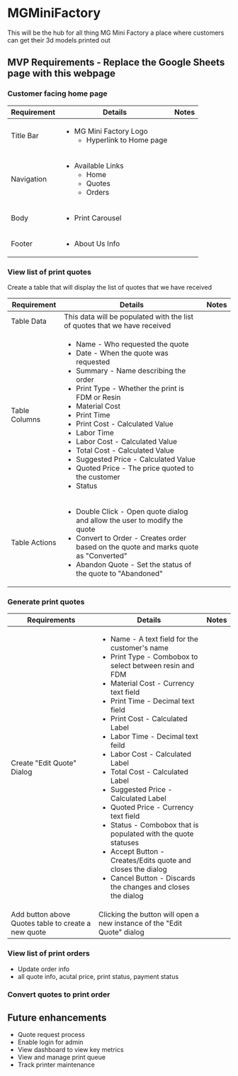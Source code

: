 # MGMiniFactory
This will be the hub for all thing MG Mini Factory a place where customers can get their 3d models printed out
## MVP Requirements - Replace the Google Sheets page with this webpage
### Customer facing home page
<table>
  <thead>
    <tr>
      <th>Requirement</th>
      <th>Details</th>
      <th>Notes</th>
    </tr>
  </thead>
  <tbody>
    <tr>
      <td>Title Bar</td>
      <td>
        <ul>
          <li>
            MG Mini Factory Logo
            <ul>
              <li>Hyperlink to Home page</li>
            </ul>
          </li>
        </ul>
      </td>
      <td></td>
    </tr>
    <tr>
      <td>Navigation</td>
      <td>
        <ul>
          <li>
            Available Links
            <ul>
              <li>Home</li>
              <li>Quotes</li>
              <li>Orders</li>
            </ul>
          </li>
        </ul>
      </td>
      <td></td>
    </tr>
    <tr>
      <td>Body</td>
      <td>
        <ul>
          <li>Print Carousel</li>
        </ul>
      </td>
      <td></td>
    </tr>
    <tr>
      <td>Footer</td>
      <td>
        <ul><li>About Us Info</li></ul>
      </td>
      <td></td>
    </tr>
  </tbody>
</table>

### View list of print quotes
Create a table that will display the list of quotes that we have received
<table>
  <thead>
    <tr>
      <th>Requirement</th>
      <th>Details</th>
      <th>Notes</th>
    </tr>
  </thead>
  <tbody>
    <tr>
      <td>Table Data</td>
      <td>This data will be populated with the list of quotes that we have received</td>
      <td></td>
    </tr>
    <tr>
      <td>Table Columns</td>
      <td>
        <ul>
          <li>Name - Who requested the quote</li>
          <li>Date - When the quote was requested</li>
          <li>Summary - Name describing the order</li>
          <li>Print Type - Whether the print is FDM or Resin</li>
          <li>Material Cost</li>
          <li>Print Time</li>
          <li>Print Cost - Calculated Value</li>
          <li>Labor Time</li>
          <li>Labor Cost - Calculated Value</li>
          <li>Total Cost - Calculated Value</li>
          <li>Suggested Price - Calculated Value</li>
          <li>Quoted Price - The price quoted to the customer</li>
          <li>Status</li>
        </ul>
      </td>
      <td></td>
    </tr>
    <tr>
      <td>Table Actions</td>
      <td>
        <ul>
          <li>Double Click - Open quote dialog and allow the user to modify the quote</li>
          <li>Convert to Order - Creates order based on the quote and marks quote as "Converted"</li>
          <li>Abandon Quote - Set the status of the quote to "Abandoned"</li>
        </ul>
      </td>
      <td></td>
    </tr>
  </tbody>
</table>

### Generate print quotes
<table>
  <thead>
    <th>Requirements</th>
    <th>Details</th>
    <th>Notes</th>
  </thead>
  <tbody>
    <tr>
      <td>Create "Edit Quote" Dialog</td>
      <td>
        <ul>
          <li>Name - A text field for the customer's name</li>
          <li>Print Type - Combobox to select between resin and FDM</li>
          <li>Material Cost - Currency text field</li>
          <li>Print Time - Decimal text field</li>
          <li>Print Cost - Calculated Label</li>
          <li>Labor Time - Decimal text feild</li>
          <li>Labor Cost - Calculated Label</li>
          <li>Total Cost - Calculated Label</li>
          <li>Suggested Price - Calculated Label</li>
          <li>Quoted Price - Currency text field</li>
          <li>Status - Combobox that is populated with the quote statuses</li>
          <li>Accept Button - Creates/Edits quote and closes the dialog</li>
          <li>Cancel Button - Discards the changes and closes the dialog</li>
        </ul>
      </td>
      <td></td>
    </tr>
    <tr>
      <td>Add button above Quotes table to create a new quote</td>
      <td>Clicking the button will open a new instance of the "Edit Quote" dialog</td>
      <td></td>
    </tr>
  </tbody>
</table>
  
### View list of print orders
- Update order info
- all quote info, acutal price, print status, payment status
### Convert quotes to print order
## Future enhancements
* Quote request process
* Enable login for admin
* View dashboard to view key metrics
* View and manage print queue
* Track printer maintenance
